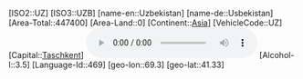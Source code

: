 ﻿---
location: [41.33,69.3]
type: Country
tags:
- geo/Country

SpocWebEntityId: 27049
isDeleted: false
confidential: public

---
[ISO2::UZ]
[ISO3::UZB]
[name-en::Uzbekistan]
[name-de::Usbekistan]
[Area-Total::447400]
[Area-Land::0]
[Continent::[Asia](geo/Continent/Asia.md)]
[VehicleCode::UZ]
[Capital::[Taschkent](geo/Continent/Asia/Uzbekistan/Taschkent.md)]
![Anthem-Uzbekistan](xLarge/National-Anthem/Anthem-Uzbekistan.mp3)
[Alcohol-l::3.5]
[Language-Id::469]
[geo-lon::69.3]
[geo-lat::41.33]

